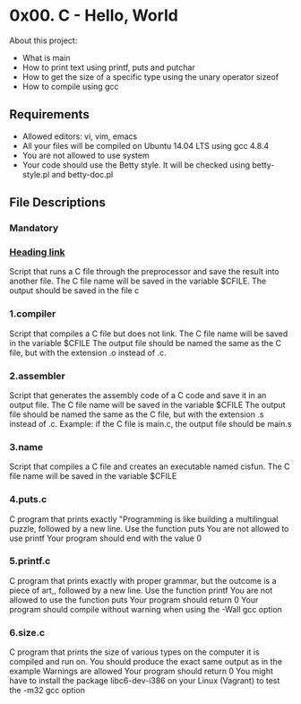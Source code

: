 # 0x00. C - Hello, World

About this project:

- What is main
- How to print text using printf, puts and putchar
- How to get the size of a specific type using the unary operator sizeof
- How to compile using gcc

## Requirements
- Allowed editors: vi, vim, emacs
- All your files will be compiled on Ubuntu 14.04 LTS using gcc 4.8.4
- You are not allowed to use system
- Your code should use the Betty style. It will be checked using betty-style.pl and betty-doc.pl

## File Descriptions

### Mandatory

### [Heading link](https://github.com/Valentinaga1/holbertonschool-low_level_programming/blob/master/0x00-hello_world/0-preprocessor "0.preprocessor")
Script that runs a C file through the preprocessor and save the result into another file.
The C file name will be saved in the variable $CFILE.
The output should be saved in the file c

### 1.compiler 
Script that compiles a C file but does not link.
The C file name will be saved in the variable $CFILE
The output file should be named the same as the C file, but with the extension .o instead of .c.

### 2.assembler 
Script that generates the assembly code of a C code and save it in an output file.
The C file name will be saved in the variable $CFILE
The output file should be named the same as the C file, but with the extension .s instead of .c.
Example: if the C file is main.c, the output file should be main.s

### 3.name 
Script that compiles a C file and creates an executable named cisfun.
The C file name will be saved in the variable $CFILE

### 4.puts.c 
C program that prints exactly "Programming is like building a multilingual puzzle, followed by a new line.
Use the function puts
You are not allowed to use printf
Your program should end with the value 0

### 5.printf.c 
C program that prints exactly with proper grammar, but the outcome is a piece of art,, followed by a new line.
Use the function printf
You are not allowed to use the function puts
Your program should return 0
Your program should compile without warning when using the -Wall gcc option

### 6.size.c 
C program that prints the size of various types on the computer it is compiled and run on.
You should produce the exact same output as in the example
Warnings are allowed
Your program should return 0
You might have to install the package libc6-dev-i386 on your Linux (Vagrant) to test the -m32 gcc option